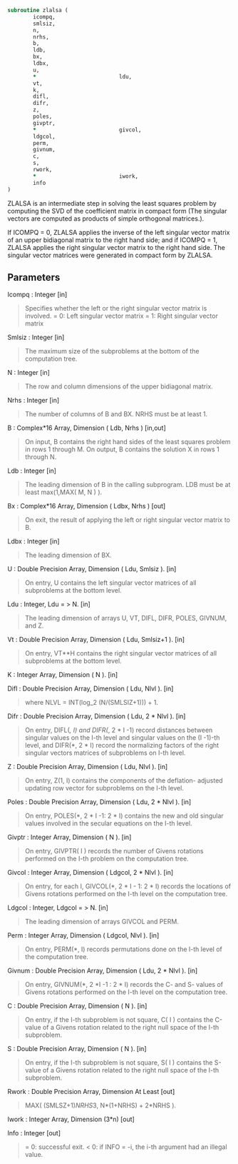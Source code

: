```fortran
subroutine zlalsa (
		icompq,
		smlsiz,
		n,
		nrhs,
		b,
		ldb,
		bx,
		ldbx,
		u,
		*                          ldu,
		vt,
		k,
		difl,
		difr,
		z,
		poles,
		givptr,
		*                          givcol,
		ldgcol,
		perm,
		givnum,
		c,
		s,
		rwork,
		*                          iwork,
		info
)
```

 ZLALSA is an intermediate step in solving the least squares problem
 by computing the SVD of the coefficient matrix in compact form (The
 singular vectors are computed as products of simple orthogonal
 matrices.).

 If ICOMPQ = 0, ZLALSA applies the inverse of the left singular vector
 matrix of an upper bidiagonal matrix to the right hand side; and if
 ICOMPQ = 1, ZLALSA applies the right singular vector matrix to the
 right hand side. The singular vector matrices were generated in
 compact form by ZLALSA.

## Parameters
Icompq : Integer [in]
> Specifies whether the left or the right singular vector
> matrix is involved.
> = 0: Left singular vector matrix
> = 1: Right singular vector matrix

Smlsiz : Integer [in]
> The maximum size of the subproblems at the bottom of the
> computation tree.

N : Integer [in]
> The row and column dimensions of the upper bidiagonal matrix.

Nrhs : Integer [in]
> The number of columns of B and BX. NRHS must be at least 1.

B : Complex*16 Array, Dimension ( Ldb, Nrhs ) [in,out]
> On input, B contains the right hand sides of the least
> squares problem in rows 1 through M.
> On output, B contains the solution X in rows 1 through N.

Ldb : Integer [in]
> The leading dimension of B in the calling subprogram.
> LDB must be at least max(1,MAX( M, N ) ).

Bx : Complex*16 Array, Dimension ( Ldbx, Nrhs ) [out]
> On exit, the result of applying the left or right singular
> vector matrix to B.

Ldbx : Integer [in]
> The leading dimension of BX.

U : Double Precision Array, Dimension ( Ldu, Smlsiz ). [in]
> On entry, U contains the left singular vector matrices of all
> subproblems at the bottom level.

Ldu : Integer, Ldu = > N. [in]
> The leading dimension of arrays U, VT, DIFL, DIFR,
> POLES, GIVNUM, and Z.

Vt : Double Precision Array, Dimension ( Ldu, Smlsiz+1 ). [in]
> On entry, VT**H contains the right singular vector matrices of
> all subproblems at the bottom level.

K : Integer Array, Dimension ( N ). [in]

Difl : Double Precision Array, Dimension ( Ldu, Nlvl ). [in]
> where NLVL = INT(log_2 (N/(SMLSIZ+1))) + 1.

Difr : Double Precision Array, Dimension ( Ldu, 2 * Nlvl ). [in]
> On entry, DIFL(*, I) and DIFR(*, 2 * I -1) record
> distances between singular values on the I-th level and
> singular values on the (I -1)-th level, and DIFR(*, 2 * I)
> record the normalizing factors of the right singular vectors
> matrices of subproblems on I-th level.

Z : Double Precision Array, Dimension ( Ldu, Nlvl ). [in]
> On entry, Z(1, I) contains the components of the deflation-
> adjusted updating row vector for subproblems on the I-th
> level.

Poles : Double Precision Array, Dimension ( Ldu, 2 * Nlvl ). [in]
> On entry, POLES(*, 2 * I -1: 2 * I) contains the new and old
> singular values involved in the secular equations on the I-th
> level.

Givptr : Integer Array, Dimension ( N ). [in]
> On entry, GIVPTR( I ) records the number of Givens
> rotations performed on the I-th problem on the computation
> tree.

Givcol : Integer Array, Dimension ( Ldgcol, 2 * Nlvl ). [in]
> On entry, for each I, GIVCOL(*, 2 * I - 1: 2 * I) records the
> locations of Givens rotations performed on the I-th level on
> the computation tree.

Ldgcol : Integer, Ldgcol = > N. [in]
> The leading dimension of arrays GIVCOL and PERM.

Perm : Integer Array, Dimension ( Ldgcol, Nlvl ). [in]
> On entry, PERM(*, I) records permutations done on the I-th
> level of the computation tree.

Givnum : Double Precision Array, Dimension ( Ldu, 2 * Nlvl ). [in]
> On entry, GIVNUM(*, 2 *I -1 : 2 * I) records the C- and S-
> values of Givens rotations performed on the I-th level on the
> computation tree.

C : Double Precision Array, Dimension ( N ). [in]
> On entry, if the I-th subproblem is not square,
> C( I ) contains the C-value of a Givens rotation related to
> the right null space of the I-th subproblem.

S : Double Precision Array, Dimension ( N ). [in]
> On entry, if the I-th subproblem is not square,
> S( I ) contains the S-value of a Givens rotation related to
> the right null space of the I-th subproblem.

Rwork : Double Precision Array, Dimension At Least [out]
> MAX( (SMLSZ+1)*NRHS*3, N*(1+NRHS) + 2*NRHS ).

Iwork : Integer Array, Dimension (3*n) [out]

Info : Integer [out]
> = 0:  successful exit.
> < 0:  if INFO = -i, the i-th argument had an illegal value.

